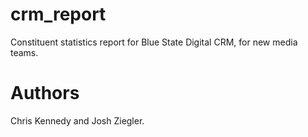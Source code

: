 crm_report
==========

Constituent statistics report for Blue State Digital CRM, for new media teams.

Authors
==========
Chris Kennedy and Josh Ziegler.
